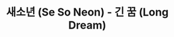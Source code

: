 ---
layout: page
title: 새소년 (Se So Neon) - 긴 꿈 (Long Dream)
description: Where is the moment we needed the most?
link: https://www.youtube.com/embed/Xq25dEE2jeM?si=ArbdgZn979neb2Qh
importance: 19
category: [Singing]
---